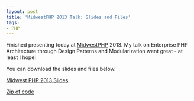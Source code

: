 ```yaml
---
layout: post
title: 'MidwestPHP 2013 Talk: Slides and Files'
tags:
- PHP
---
```

Finished presenting today at [MidwestPHP](http://midwestphp.org) 2013.  My talk on Enterprise PHP Architecture through Design Patterns and Modularization went great - at least I hope!  

You can download the slides and files below.

[Midwest PHP 2013 Slides](/uploads/2013/Midwest-PHP-2013.pdf)

[Zip of code](/uploads/2013/midwestphp.zip)
